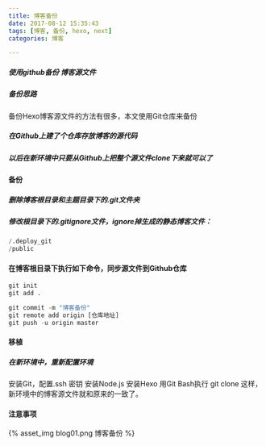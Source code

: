 ```yaml
---
title: 博客备份
date: 2017-08-12 15:35:43
tags: [博客, 备份, hexo, next]
categories: 博客

---
```


##### 使用github备份 博客源文件

<!-- more -->

##### 备份思路
备份Hexo博客源文件的方法有很多，本文使用Git仓库来备份

##### 在Github上建了个仓库存放博客的源代码

##### 以后在新环境中只要从Github上把整个源文件clone下来就可以了

#### 备份
##### 删除博客根目录和主题目录下的.git文件夹
##### 修改根目录下的.gitignore文件，ignore掉生成的静态博客文件：
``` python
/.deploy_git
/public
```
#### 在博客根目录下执行如下命令，同步源文件到Github仓库
``` python
git init
git add .

git commit -m "博客备份"
git remote add origin [仓库地址]
git push -u origin master
```

#### 移植
##### 在新环境中，重新配置环境

安装Git，配置.ssh 密钥
安装Node.js
安装Hexo
用Git Bash执行
git clone
这样，新环境中的博客源文件就和原来的一致了。

#### 注意事项
{% asset_img blog01.png 博客备份 %}
